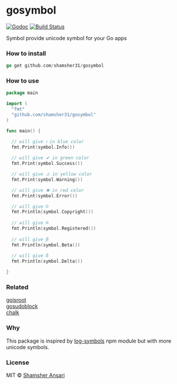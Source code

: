 # gosymbol

[![Godoc](http://img.shields.io/badge/godoc-reference-blue.svg?style=flat)](https://godoc.org/github.com/shamsher31/gosymbol)
[![Build Status](https://travis-ci.org/shamsher31/gosymbol.svg)](https://travis-ci.org/shamsher31/gosymbol)

Symbol provide unicode symbol for your Go apps

### How to install
```go
go get github.com/shamsher31/gosymbol
```

### How to use
```go
package main

import (
  "fmt"
  "github.com/shamsher31/gosymbol"
)

func main() {

  // will give ℹ in blue color
  fmt.Print(symbol.Info())
  
  // will give ✔ in green color
  fmt.Print(symbol.Success())

  // will give ⚠ in yellow color
  fmt.Print(symbol.Warning())

  // will give ✖ in red color
  fmt.Print(symbol.Error())

  // will give ©
  fmt.Println(symbol.Copyright())
  
  // will give ®
  fmt.Println(symbol.Registered())
  
  // will give β
  fmt.Println(symbol.Beta())
  
  // will give δ
  fmt.Println(symbol.Delta())

}
```

### Related
[goisroot](https://github.com/shamsher31/goisroot)<br>
[gosudoblock](https://github.com/shamsher31/gosudoblock)<br>
[chalk](https://github.com/ttacon/chalk)<br>

### Why
This package is inspired by [log-symbols](https://www.npmjs.com/package/log-symbols) npm module but with more unicode symbols.

### License
MIT © [Shamsher Ansari](https://github.com/shamsher31)
